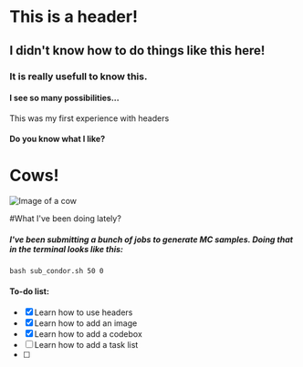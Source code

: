 # This is a header!
## I didn't know how to do things like this here!
### It is really usefull to know this.
#### I see so many possibilities...


This was my first experience with headers

#### Do you know what I like?
# Cows!
![Image of a cow](http://howtodoright.com/wp-content/uploads/2017/07/cowhero2.jpg)

#What I've been doing lately?

##### I've been submitting a bunch of jobs to generate MC samples. Doing that in the terminal looks like this:

```
bash sub_condor.sh 50 0
```

#### To-do list:
- [x] Learn how to use headers
- [x] Learn how to add an image
- [x] Learn how to add a codebox
- [ ] Learn how to add a task list
- [ ] 
